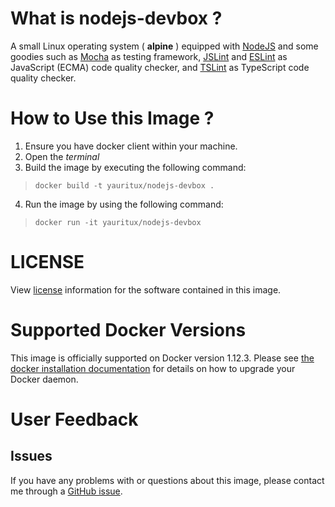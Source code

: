 # What is **nodejs-devbox** ?
A small Linux operating system ( **alpine** ) equipped with [NodeJS](https://nodejs.org/) and some goodies such as [Mocha](https://mochajs.org/) as testing framework, [JSLint](http://www.jslint.com/) and [ESLint](http://eslint.org/) as JavaScript (ECMA) code quality checker, and [TSLint](https://palantir.github.io/tslint/) as TypeScript code quality checker.

# How to Use this Image ?
1. Ensure you have docker client within your machine.
2. Open the *terminal*
3. Build the image by executing the following command:
> `docker build -t yauritux/nodejs-devbox .`
4. Run the image by using the following command:
> `docker run -it yauritux/nodejs-devbox`

# LICENSE
View [license](https://www.apache.org/licenses/) information for the software contained in this image.

# Supported Docker Versions
This image is officially supported on Docker version 1.12.3.
Please see [the docker installation documentation](https://docs.docker.com/installation/) for details on how to upgrade your Docker daemon.

# User Feedback
## Issues
If you have any problems with or questions about this image, please contact me through a [GitHub issue](https://github.com/yauritux/nodejs-devbox/issues).
